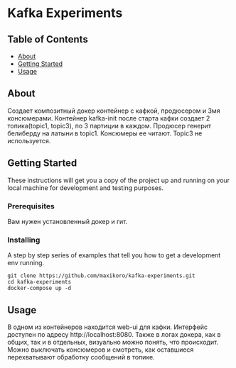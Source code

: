 # Kafka Experiments

## Table of Contents

- [About](#about)
- [Getting Started](#getting_started)
- [Usage](#usage)

## About <a name = "about"></a>

Создает композитный докер контейнер с кафкой, продюсером и 3мя консюмерами. Контейнер kafka-init после старта кафки создает 2 топика(topic1, topic3), по 3 партиции в каждом. Продюсер генерит белиберду на латыни в topic1. Консюмеры ее читают. Topic3 не используется.

## Getting Started <a name = "getting_started"></a>

These instructions will get you a copy of the project up and running on your local machine for development and testing purposes.

### Prerequisites

Вам нужен установленный докер и гит.

### Installing

A step by step series of examples that tell you how to get a development env running.

```
git clone https://github.com/maxikoro/kafka-experiments.git
cd kafka-experiments
docker-compose up -d
```

## Usage <a name = "usage"></a>

В одном из контейнеров находится web-ui для кафки. Интерфейс доступен по адресу http://localhost:8080. Также в логах докера, как в общих, так и в отдельных, визуально можно понять, что происходит. Можно выключать консюмеров и смотреть, как оставшиеся перехватывают обработку сообщений в топике.
